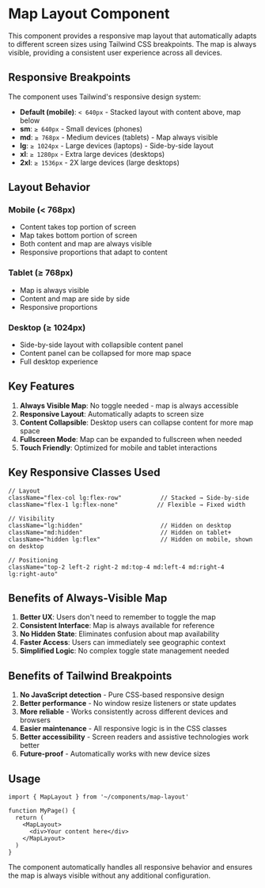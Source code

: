 # Map Layout Component

This component provides a responsive map layout that automatically adapts to different screen sizes using Tailwind CSS breakpoints. The map is always visible, providing a consistent user experience across all devices.

## Responsive Breakpoints

The component uses Tailwind's responsive design system:

- **Default (mobile)**: `< 640px` - Stacked layout with content above, map below
- **sm**: `≥ 640px` - Small devices (phones)
- **md**: `≥ 768px` - Medium devices (tablets) - Map always visible
- **lg**: `≥ 1024px` - Large devices (laptops) - Side-by-side layout
- **xl**: `≥ 1280px` - Extra large devices (desktops)
- **2xl**: `≥ 1536px` - 2X large devices (large desktops)

## Layout Behavior

### Mobile (< 768px)
- Content takes top portion of screen
- Map takes bottom portion of screen
- Both content and map are always visible
- Responsive proportions that adapt to content

### Tablet (≥ 768px)
- Map is always visible
- Content and map are side by side
- Responsive proportions

### Desktop (≥ 1024px)
- Side-by-side layout with collapsible content panel
- Content panel can be collapsed for more map space
- Full desktop experience

## Key Features

1. **Always Visible Map**: No toggle needed - map is always accessible
2. **Responsive Layout**: Automatically adapts to screen size
3. **Content Collapsible**: Desktop users can collapse content for more map space
4. **Fullscreen Mode**: Map can be expanded to fullscreen when needed
5. **Touch Friendly**: Optimized for mobile and tablet interactions

## Key Responsive Classes Used

```tsx
// Layout
className="flex-col lg:flex-row"           // Stacked → Side-by-side
className="flex-1 lg:flex-none"           // Flexible → Fixed width

// Visibility
className="lg:hidden"                      // Hidden on desktop
className="md:hidden"                      // Hidden on tablet+
className="hidden lg:flex"                 // Hidden on mobile, shown on desktop

// Positioning
className="top-2 left-2 right-2 md:top-4 md:left-4 md:right-4 lg:right-auto"
```

## Benefits of Always-Visible Map

1. **Better UX**: Users don't need to remember to toggle the map
2. **Consistent Interface**: Map is always available for reference
3. **No Hidden State**: Eliminates confusion about map availability
4. **Faster Access**: Users can immediately see geographic context
5. **Simplified Logic**: No complex toggle state management needed

## Benefits of Tailwind Breakpoints

1. **No JavaScript detection** - Pure CSS-based responsive design
2. **Better performance** - No window resize listeners or state updates
3. **More reliable** - Works consistently across different devices and browsers
4. **Easier maintenance** - All responsive logic is in the CSS classes
5. **Better accessibility** - Screen readers and assistive technologies work better
6. **Future-proof** - Automatically works with new device sizes

## Usage

```tsx
import { MapLayout } from '~/components/map-layout'

function MyPage() {
  return (
    <MapLayout>
      <div>Your content here</div>
    </MapLayout>
  )
}
```

The component automatically handles all responsive behavior and ensures the map is always visible without any additional configuration.
